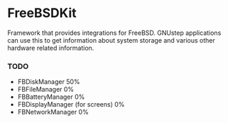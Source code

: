 # FreeBSDKit

Framework that provides integrations for FreeBSD. GNUstep applications can use this to get information about system storage and various other hardware related information.

### TODO

- FBDiskManager 50%
- FBFileManager 0%
- FBBatteryManager 0%
- FBDisplayManager (for screens) 0%
- FBNetworkManager 0%
